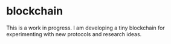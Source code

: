 # blockchain
This is a work in progress. I am developing a tiny blockchain for experimenting with new protocols and research ideas. 

